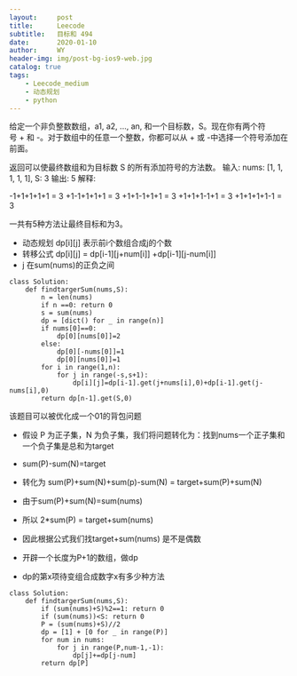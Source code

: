 ```yaml
---
layout:     post
title:      Leecode
subtitle:   目标和 494
date:       2020-01-10
author:     WY
header-img: img/post-bg-ios9-web.jpg
catalog: true
tags:
    - Leecode_medium
    - 动态规划
    - python
---
```


给定一个非负整数数组，a1, a2, ..., an, 和一个目标数，S。现在你有两个符号 + 和 -。对于数组中的任意一个整数，你都可以从 + 或 -中选择一个符号添加在前面。

返回可以使最终数组和为目标数 S 的所有添加符号的方法数。
输入: nums: [1, 1, 1, 1, 1], S: 3
输出: 5
解释: 

-1+1+1+1+1 = 3
+1-1+1+1+1 = 3
+1+1-1+1+1 = 3
+1+1+1-1+1 = 3
+1+1+1+1-1 = 3

一共有5种方法让最终目标和为3。

- 动态规划 dp[i][j] 表示前i个数组合成j的个数
- 转移公式 dp[i][j] = dp[i-1][j+num[i]] +dp[i-1][j-num[i]]
- j 在sum(nums)的正负之间
```
class Solution:
    def findtargerSum(nums,S):
        n = len(nums)
        if n ==0: return 0
        s = sum(nums)
        dp = [dict() for _ in range(n)]
        if nums[0]==0:
            dp[0][nums[0]]=2
        else:
            dp[0][-nums[0]]=1
            dp[0][nums[0]]=1
        for i in range(1,n):
            for j in range(-s,s+1):
                dp[i][j]=dp[i-1].get(j+nums[i],0)+dp[i-1].get(j-nums[i],0)
        return dp[n-1].get(S,0)
```

该题目可以被优化成一个01的背包问题
- 假设 P 为正子集，N 为负子集，我们将问题转化为：找到nums一个正子集和一个负子集是总和为target
- sum(P)-sum(N)=target
- 转化为 sum(P)+sum(N)+sum(p)-sum(N) = target+sum(P)+sum(N)
- 由于sum(P)+sum(N)=sum(nums)
- 所以 2*sum(P) = target+sum(nums)
- 因此根据公式我们找target+sum(nums) 是不是偶数

- 开辟一个长度为P+1的数组，做dp
- dp的第x项待变组合成数字x有多少种方法

```
class Solution:
    def findtargerSum(nums,S):
        if (sum(nums)+S)%2==1: return 0
        if (sum(nums))<S: return 0
        P = (sum(nums)+S)//2
        dp = [1] + [0 for _ in range(P)]
        for num in nums:
            for j in range(P,num-1,-1):
                dp[j]+=dp[j-num]
        return dp[P]
```